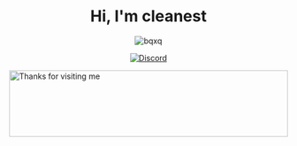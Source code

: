 <h1 align="center">Hi, I'm cleanest</h1>
<p align="center">
  <img src="https://komarev.com/ghpvc/?username=bqxq&label=Profile%20views&color=0e75b6&style=flat" alt="bqxq" />
</p>

<p align="center">
  <a href="https://discord.com/users/cleanest">
    <img src="https://img.shields.io/badge/Discord-%40cleanest-5865F2?style=for-the-badge&logo=discord&logoColor=white" alt="Discord"/>
  </a>
</p>

<img height="120" alt="Thanks for visiting me" width="100%" src="https://raw.githubusercontent.com/BrunnerLivio/brunnerlivio/master/images/marquee.svg" />
